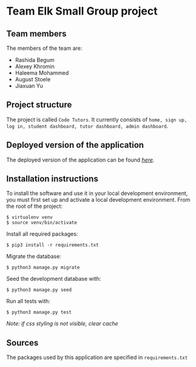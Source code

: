 # Team Elk Small Group project

## Team members
The members of the team are:
- Rashida Begum
- Alexey Khromin
- Haleema Mohammed
- August Stoele
- Jiaxuan Yu

## Project structure
The project is called `Code Tutors`.  It currently consists of `home, sign up, log in, student dashboard, tutor dashboard, admin dashboard`.

## Deployed version of the application
The deployed version of the application can be found [*here*](https://emilieyu.pythonanywhere.com/).

## Installation instructions
To install the software and use it in your local development environment, you must first set up and activate a local development environment.  From the root of the project:

```
$ virtualenv venv
$ source venv/bin/activate
```

Install all required packages:

```
$ pip3 install -r requirements.txt
```

Migrate the database:

```
$ python3 manage.py migrate
```

Seed the development database with:

```
$ python3 manage.py seed
```

Run all tests with:
```
$ python3 manage.py test
```

*Note: if css styling is not visible, clear cache*

## Sources
The packages used by this application are specified in `requirements.txt`
